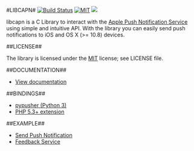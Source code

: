 #LIBCAPN#
[![Build Status](http://img.shields.io/travis/adobkin/libcapn.svg?style=flat)](http://travis-ci.org/adobkin/libcapn) [![MIT](http://img.shields.io/badge/license-MIT-red.svg?style=flat)](https://github.com/adobkin/libcapn/blob/master/LICENSE) ![](http://img.shields.io/github/release/adobkin/libcapn.svg?style=flat)

libcapn is a C Library to interact with the [Apple Push Notification Service](http://developer.apple.com/library/mac/#documentation/NetworkingInternet/Conceptual/RemoteNotificationsPG/ApplePushService/ApplePushService.html) using simple and intuitive API. 
With the library you can easily send push notifications to iOS and OS X (>= 10.8) devices. 

##LICENSE##

The library is licensed under the [MIT](http://www.opensource.org/licenses/mit-license.php) license; see LICENSE file.

##DOCUMENTATION##

- [View documentation](http://libcapn.org/doc/html/index.html)

##BINDINGS##

- [pypusher (Python 3)](https://github.com/idlesign/pypusher)
- [PHP 5.3+ extension](http://libcapn.org/php-apn)

##EXAMPLE##

- [Send Push Notification](http://libcapn.org/doc/html/send_push_8c-example.html)
- [Feedback Service](http://libcapn.org/doc/html/feedback_8c-example.html)


